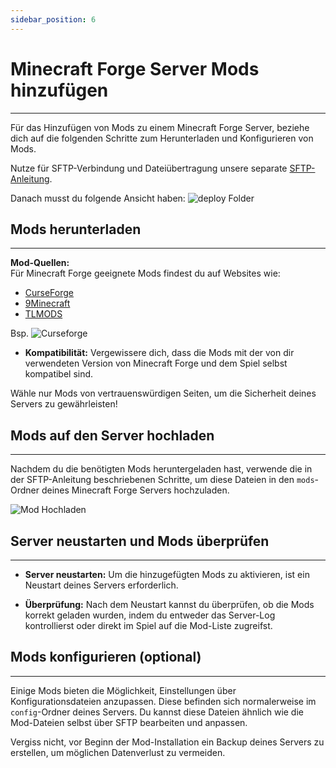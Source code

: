 ```yaml
---
sidebar_position: 6
---
```


# Minecraft Forge Server Mods hinzufügen
---

Für das Hinzufügen von Mods zu einem Minecraft Forge Server, beziehe dich auf die folgenden Schritte zum Herunterladen und Konfigurieren von Mods.  

Nutze für SFTP-Verbindung und Dateiübertragung unsere separate [SFTP-Anleitung](/guides/sftp#sftp-verwenden).

Danach musst du folgende Ansicht haben:
![deploy Folder](/img/minecraft/deployfolder.png)

## Mods herunterladen
---

**Mod-Quellen:**  
Für Minecraft Forge geeignete Mods findest du auf Websites wie:
- [CurseForge](https://www.curseforge.com/minecraft)
- [9Minecraft](https://www.9minecraft.net/)
- [TLMODS](https://tlmods.org/en/)

Bsp.
![Curseforge](/img/minecraft/curseforge.png)
 
- **Kompatibilität:** Vergewissere dich, dass die Mods mit der von dir verwendeten Version von Minecraft Forge und dem Spiel selbst kompatibel sind.


Wähle nur Mods von vertrauenswürdigen Seiten, um die Sicherheit deines Servers zu gewährleisten!

## Mods auf den Server hochladen
---

Nachdem du die benötigten Mods heruntergeladen hast, verwende die in der SFTP-Anleitung beschriebenen Schritte, um diese Dateien in den `mods`-Ordner deines Minecraft Forge Servers hochzuladen.

![Mod Hochladen](/img/minecraft/uploadmod.png)

## Server neustarten und Mods überprüfen
---

- **Server neustarten:** Um die hinzugefügten Mods zu aktivieren, ist ein Neustart deines Servers erforderlich. 

- **Überprüfung:** Nach dem Neustart kannst du überprüfen, ob die Mods korrekt geladen wurden, indem du entweder das Server-Log kontrollierst oder direkt im Spiel auf die Mod-Liste zugreifst.

## Mods konfigurieren (optional)
---

Einige Mods bieten die Möglichkeit, Einstellungen über Konfigurationsdateien anzupassen. Diese befinden sich normalerweise im `config`-Ordner deines Servers. Du kannst diese Dateien ähnlich wie die Mod-Dateien selbst über SFTP bearbeiten und anpassen.

Vergiss nicht, vor Beginn der Mod-Installation ein Backup deines Servers zu erstellen, um möglichen Datenverlust zu vermeiden.
